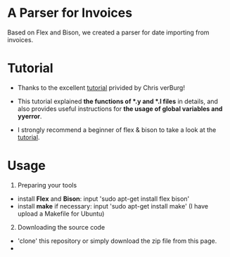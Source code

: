 # A Parser for Invoices
 Based on Flex and Bison, we created a parser for date importing from invoices.
# Tutorial
- Thanks to the excellent [tutorial](https://aquamentus.com/flex_bison.html) privided by Chris verBurg!

- This tutorial explained __the functions of \*.y and \*.l files__ in details, and also provides useful instructions for __the usage of global variables and yyerror__.

- I strongly recommend a beginner of flex & bison to take a look at the [tutorial](https://aquamentus.com/flex_bison.html).

# Usage
1. Preparing your tools
- install __Flex__ and __Bison__: input 'sudo apt-get install flex bison'
- install __make__ if necessary: input 'sudo apt-get install make' (I have upload a Makefile for Ubuntu)
2. Downloading the source code
- 'clone' this repository or simply download the zip file from this page.
-  

